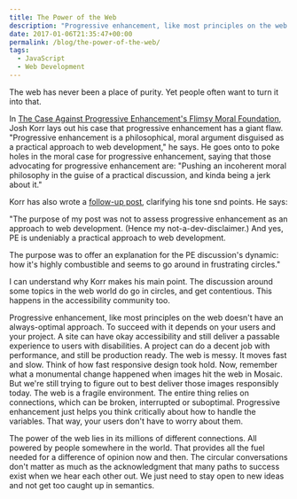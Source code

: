 ```yaml
---
title: The Power of the Web
description: "Progressive enhancement, like most principles on the web doesn't have an always-optimal approach."
date: 2017-01-06T21:35:47+00:00
permalink: /blog/the-power-of-the-web/
tags:
  - JavaScript
  - Web Development
---
```


The web has never been a place of purity. Yet people often want to turn it into that.

In [The Case Against Progressive Enhancement's Flimsy Moral Foundation](https://www.viget.com/articles/the-case-against-progressive-enhancements-flimsy-moral-foundation), Josh Korr lays out his case that progressive enhancement has a giant flaw. "Progressive enhancement is a philosophical, moral argument disguised as a practical approach to web development," he says. He goes onto to poke holes in the moral case for progressive enhancement, saying that those advocating for progressive enhancement are: "Pushing an incoherent moral philosophy in the guise of a practical discussion, and kinda being a jerk about it."

Korr has also wrote a [follow-up post](https://www.viget.com/articles/further-thoughts-about-the-progressive-enhancement-discussion), clarifying his tone snd points. He says:

"The purpose of my post was not to assess progressive enhancement as an approach to web development. (Hence my not-a-dev-disclaimer.) And yes, PE is undeniably a practical approach to web development.

The purpose was to offer an explanation for the PE discussion's dynamic: how it's highly combustible and seems to go around in frustrating circles."

I can understand why Korr makes his main point. The discussion around some topics in the web world do go in circles, and get contentious. This happens in the accessibility community too.

Progressive enhancement, like most principles on the web doesn't have an always-optimal approach. To succeed with it depends on your users and your project. A site can have okay accessibility and still deliver a passable experience to users with disabilities. A project can do a decent job with performance, and still be production ready. The web is messy. It moves fast and slow. Think of how fast responsive design took hold. Now, remember what a monumental change happened when images hit the web in Mosaic. But we're still trying to figure out to best deliver those images responsibly today. The web is a fragile environment. The entire thing relies on connections, which can be broken, interrupted or suboptimal. Progressive enhancement just helps you think critically about how to handle the variables. That way, your users don't have to worry about them.

The power of the web lies in its millions of different connections. All powered by people somewhere in the world. That provides all the fuel needed for a difference of opinion now and then. The circular conversations don't matter as much as the acknowledgment that many paths to success exist when we hear each other out. We just need to stay open to new ideas and not get too caught up in semantics.
